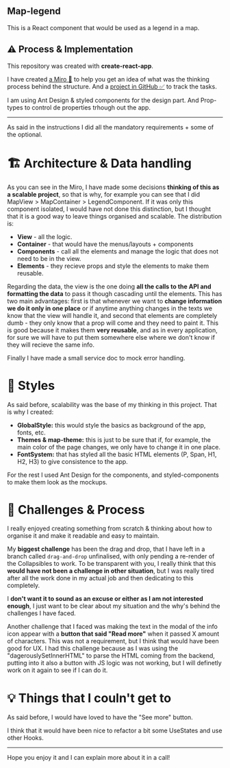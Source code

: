 ## Map-legend
This is a React component that would be used as a legend in a map. 

## ⚠️ Process & Implementation

This repository was created with **create-react-app**. 

I have created [a Miro 🥚](https://miro.com/app/board/uXjVO2uh7_o=/) to help you get an idea of what was the thinking process behind the structure. And a [project in GitHub ✅](https://github.com/mariasola/map-legend/projects/1) to track the tasks.

I am using Ant Design & styled components for the design part. And Prop-types to control de properties trhough out the app. 

---

As said in the instructions I did all the mandatory requirements +  some of the optional. 
# 🏗️ Architecture & Data handling

As you can see in the Miro, I have made some decisions **thinking of this as a scalable project**, so that is why, for example you can see that I did MapView > MapContainer > LegendComponent. If it was only this component isolated, I would have not done this distinction, but I thought that it is a good way to leave things organised and scalable. The distribution is:
- **View** - all the logic.
- **Container** - that would have the menus/layouts + components
- **Components** - call all the elements and manage the logic that does not need to be in the view.
- **Elements** - they recieve props and style the elements to make them reusable. 

Regarding the data, the view is the one doing **all the calls to the API and formatting the data** to pass it though cascading until the elements. This has two main advantages: first is that whenever we want to **change information we do it only in one place** or if anytime anything changes in the texts we know that the view will handle it, and second that elements are completely dumb - they only know that a prop will come and they need to paint it. This is good because it makes them **very reusable**, and as in every application, for sure we will have to put them somewhere else where we don't know if they will recieve the same info. 

Finally I have made a small service doc to mock error handling. 
# 🎨 Styles

As said before, scalability was the base of my thinking in this project. That is why I created:
- **GlobalStyle:** this would style the basics as background of the app, fonts, etc.
- **Themes & map-theme:** this is just to be sure that if, for example, the main color of the page changes, we only have to change it in one place.
- **FontSystem:** that has styled all the basic HTML elements (P, Span, H1, H2, H3) to give consistence to the app.

For the rest I used Ant Design for the components, and styled-components to make them look as the mockups. 

# 🧨 Challenges & Process

I really enjoyed creating something from scratch & thinking about how to organise it and make it readable and easy to maintain.

My **biggest challenge** has been the drag and drop, that I have left in a branch called `drag-and-drop` unfinalised, with only pending a re-render of the Collapsibles to work. To be transparent with you, I really think that this **would have not been a challenge in other situation**, but I was really tired after all the work done in my actual job and then dedicating to this completely. 

I **don't want it to sound as an excuse or either as I am not interested enough**, I just want to be clear about my situation and the why's behind the challenges I have faced. 

Another challenge that I faced was making the text in the modal of the info icon appear with a **button that said "Read more"** when it passed X amount of characters. This was not a requirement, but I think that would have been good for UX. I had this challenge because as I was using the "dagerouslySetInnerHTML" to parse the HTML coming from the backend, putting into it also a button with JS logic was not working, but I will definetly work on it again to see if I can do it. 

# 💡 Things that I couln't get to

As said before, I would have loved to have the "See more" button.

I think that it would have been nice to refactor a bit some UseStates and use other Hooks. 


---

Hope you enjoy it and I can explain more about it in a call!
